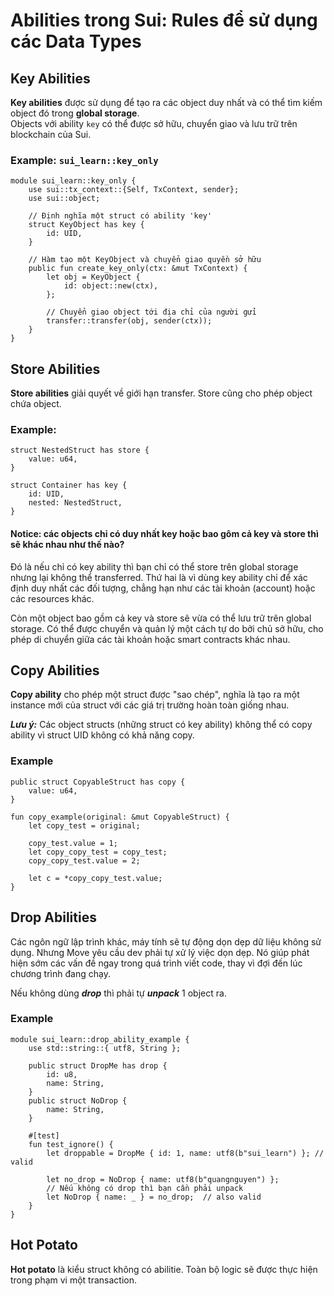 # Abilities trong Sui: Rules để sử dụng các Data Types

## Key Abilities

**Key abilities** được sử dụng để tạo ra các object duy nhất và có thể tìm kiếm object đó trong **global storage**.  
Objects với ability `key` có thể được sở hữu, chuyển giao và lưu trữ trên blockchain của Sui.

### Example: `sui_learn::key_only`

```move
module sui_learn::key_only {
    use sui::tx_context::{Self, TxContext, sender};
    use sui::object;

    // Định nghĩa một struct có ability 'key'
    struct KeyObject has key {
        id: UID,
    }

    // Hàm tạo một KeyObject và chuyển giao quyền sở hữu
    public fun create_key_only(ctx: &mut TxContext) {
        let obj = KeyObject {
            id: object::new(ctx),
        };

        // Chuyển giao object tới địa chỉ của người gửi
        transfer::transfer(obj, sender(ctx));
    }
}
```

## Store Abilities

**Store abilities** giải quyết về giới hạn transfer. Store cũng cho phép object chứa object.

### Example:
```
struct NestedStruct has store {
    value: u64,
}

struct Container has key {
    id: UID,
    nested: NestedStruct,
}
```

#### Notice: các objects chỉ có duy nhất key hoặc bao gôm cả key và store thì sẽ khác nhau như thế nào?
Đó là nếu chỉ có key ability thì bạn chỉ có thể store trên global storage nhưng lại không thể transferred. Thứ hai là vì dùng key ability chỉ để xác định duy nhất các đối tượng, chẳng hạn như các tài khoản (account) hoặc các resources khác.

Còn một object bao gồm cả key và store sẽ vừa có thể lưu trữ trên global storage. Có thể được chuyển và quản lý một cách tự do bởi chủ sở hữu, cho phép di chuyển giữa các tài khoản hoặc smart contracts khác nhau.

## Copy Abilities

**Copy ability** cho phép một struct được "sao chép", nghĩa là tạo ra một instance mới của struct với các giá trị trường hoàn toàn giống nhau.

***Lưu ý:*** Các object structs (những struct có key ability) không thể có copy ability vì struct UID không có khả năng copy.

### Example
```
public struct CopyableStruct has copy {
    value: u64,
}

fun copy_example(original: &mut CopyableStruct) {
    let copy_test = original;

    copy_test.value = 1;
    let copy_copy_test = copy_test;
    copy_copy_test.value = 2;

    let c = *copy_copy_test.value;        
}
```
## Drop Abilities

Các ngôn ngữ lập trình khác, máy tính sẽ tự động dọn dẹp dữ liệu không sử dụng. Nhưng Move yêu cầu dev phải tự xử lý việc dọn dẹp. Nó giúp phát hiện sớm các vấn đề ngay trong quá trình viết code, thay vì đợi đến lúc chương trình đang chạy.

Nếu không dùng ***drop*** thì phải tự ***unpack*** 1 object ra.

### Example
```
module sui_learn::drop_ability_example {
    use std::string::{ utf8, String };

    public struct DropMe has drop {
        id: u8,
        name: String,
    }
    public struct NoDrop {
        name: String,
    }

    #[test]
    fun test_ignore() {
        let droppable = DropMe { id: 1, name: utf8(b"sui_learn") }; // valid

        let no_drop = NoDrop { name: utf8(b"quangnguyen") };                
        // Nếu không có drop thì bạn cần phải unpack
        let NoDrop { name: _ } = no_drop;  // also valid
    }
}
```
## Hot Potato
**Hot potato** là kiểu struct không có abilitie. Toàn bộ logic sẽ được thực hiện trong phạm vi một transaction.
